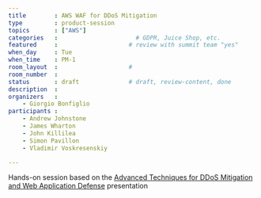 ```yaml
---
title        : AWS WAF for DDoS Mitigation
type         : product-session
topics       : ["AWS"]
categories   :                      # GDPR, Juice Shop, etc.
featured     :                    # review with summit team "yes"
when_day     : Tue
when_time    : PM-1
room_layout  :                    #
room_number  :
status       : draft              # draft, review-content, done
description  :
organizers   :
    - Giorgio Bonfiglio
participants :
    - Andrew Johnstone
    - James Wharton
    - John Killilea
    - Simon Pavillon
    - Vladimir Voskresenskiy

---
```


Hands-on session based on the [Advanced Techniques for DDoS Mitigation and Web Application Defense](http://london-summit-slides-2017.s3.amazonaws.com/Advanced%20Techniques%20for%20DDoS%20Mitigation%20and%20Web%20Application%20Defense.pdf) presentation

<!-- (add more details about DevSecOps Maturity Model here)

## WHY

(...)

## What

(...)

## Outcomes

(...)

## References

(...) -->
